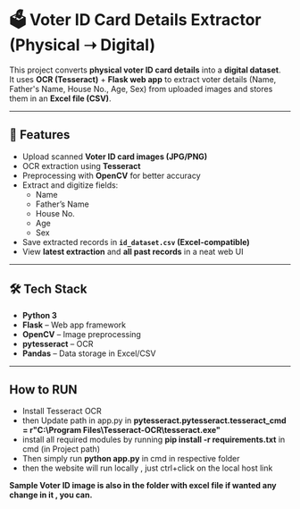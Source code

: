 # 🗳️ Voter ID Card Details Extractor (Physical ➝ Digital)

This project converts **physical voter ID card details** into a **digital dataset**.  
It uses **OCR (Tesseract)** + **Flask web app** to extract voter details (Name, Father's Name, House No., Age, Sex) from uploaded images and stores them in an **Excel file (CSV)**.  

---

## 🚀 Features
- Upload scanned **Voter ID card images (JPG/PNG)**  
- OCR extraction using **Tesseract**  
- Preprocessing with **OpenCV** for better accuracy  
- Extract and digitize fields:
  - Name  
  - Father’s Name  
  - House No.  
  - Age  
  - Sex  
- Save extracted records in **`id_dataset.csv` (Excel-compatible)**  
- View **latest extraction** and **all past records** in a neat web UI  

---

## 🛠️ Tech Stack
- **Python 3**  
- **Flask** – Web app framework  
- **OpenCV** – Image preprocessing  
- **pytesseract** – OCR  
- **Pandas** – Data storage in Excel/CSV  

---

## How to RUN
- Install Tesseract OCR
- then Update path in app.py in **pytesseract.pytesseract.tesseract_cmd = r"C:\Program Files\Tesseract-OCR\tesseract.exe"**
- install all required modules by running **pip install -r requirements.txt** in cmd (in Project path)
- Then simply run **python app.py** in cmd in respective folder
- then the website will run locally , just ctrl+click on the local host link

**Sample Voter ID image is also in the folder with excel file if wanted any change in it , you can.**
